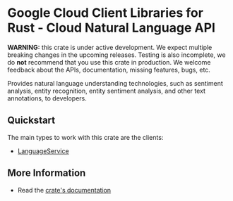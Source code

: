# Google Cloud Client Libraries for Rust - Cloud Natural Language API

<!-- Code generated by sidekick. DO NOT EDIT. -->

**WARNING:** this crate is under active development. We expect multiple breaking
changes in the upcoming releases. Testing is also incomplete, we do **not**
recommend that you use this crate in production. We welcome feedback about the
APIs, documentation, missing features, bugs, etc.

Provides natural language understanding technologies, such as sentiment
analysis, entity recognition, entity sentiment analysis, and other text
annotations, to developers.

## Quickstart

The main types to work with this crate are the clients:

* [LanguageService]

## More Information

* Read the [crate's documentation](https://docs.rs/google-cloud-language-v2/latest/google-cloud-language-v2)

[LanguageService]: https://docs.rs/google-cloud-language-v2/latest/google_cloud_language_v2/client/struct.LanguageService.html
